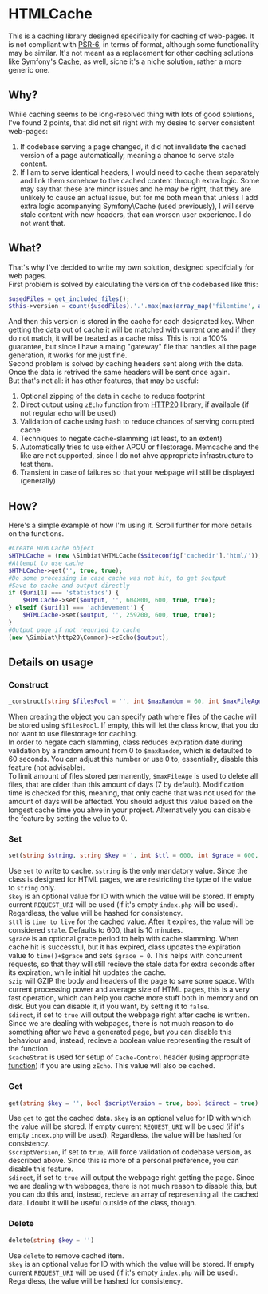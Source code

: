 # HTMLCache
This is a caching library designed specifically for caching of web-pages. It is not compliant with [PSR-6](https://github.com/php-fig/cache), in terms of format, although some functionallity may be similar. It's not meant as a replacement for other caching solutions like Symfony's [Cache](https://github.com/symfony/cache), as well, sicne it's a niche solution, rather a more generic one.

## Why?
While caching seems to be long-resolved thing with lots of good solutions, I've found 2 points, that did not sit right with my desire to server consistent web-pages:
1. If codebase serving a page changed, it did not invalidate the cached version of a page automatically, meaning a chance to serve stale content.
2. If I am to serve identical headers, I would need to cache them separately and link them somehow to the cached content through extra logic.
Some may say that these are minor issues and he may be right, that they are unlikely to cause an actual issue, but for me both mean that unless I add extra logic acompanying Symfony\Cache (used previously), I will serve stale content with new headers, that can worsen user experience. I do not want that.

## What?
That's why I've decided to write my own solution, designed specifcially for web pages.  
First problem is solved by calculating the version of the codebased like this:
```php
$usedFiles = get_included_files();
$this->version = count($usedFiles).'.'.max(max(array_map('filemtime', array_filter($usedFiles, 'is_file'))), 
```
And then this version is stored in the cache for each designated key. When getting the data out of cache it will be matched with current one and if they do not match, it will be treated as a cache miss. This is not a 100% guarantee, but since I have a maing "gateway" file that handles all the page generation, it works for me just fine.  
Second problem is solved by caching headers sent along with the data. Once the data is retrived the same headers will be sent once again.  
But that's not all: it has other features, that may be useful:
1. Optional zipping of the data in cache to reduce footprint
2. Direct output using `zEcho` function from [HTTP20](https://github.com/Simbiat/HTTP20/blob/main/doc/Common.md#zecho) library, if available (if not regular `echo` will be used)
3. Validation of cache using hash to reduce chances of serving corrupted cache
4. Techniques to negate cache-slamming (at least, to an extent)
5. Automatically tries to use either APCU or filestorage. Memcache and the like are not supported, since I do not ahve appropriate infrastructure to test them.
6. Transient in case of failures so that your webpage will still be displayed (generally)

## How?
Here's a simple example of how I'm using it. Scroll further for more details on the functions.
```php
#Create HTMLCache object
$HTMLCache = (new \Simbiat\HTMLCache($siteconfig['cachedir'].'html/'));
#Attempt to use cache
$HTMLCache->get('', true, true);
#Do some processing in case cache was not hit, to get $output
#Save to cache and output directly
if ($uri[1] === 'statistics') {
    $HTMLCache->set($output, '', 604800, 600, true, true);
} elseif ($uri[1] === 'achievement') {
    $HTMLCache->set($output, '', 259200, 600, true, true);
}
#Output page if not requried to cache
(new \Simbiat\http20\Common)->zEcho($output);
```

## Details on usage
### Construct
```php
_construct(string $filesPool = '', int $maxRandom = 60, int $maxFileAge = 7)
```
When creating the object you can specify path where files of the cache will be stored using `$filesPool`. If empty, this will let the class know, that you do not want to use filestorage for caching.  
In order to negate cach slamming, class reduces expiration date during validation by a random amount from 0 to `$maxRandom`, which is defaulted to 60 seconds. You can adjust this number or use 0 to, essentially, disable this feature (not advisable).  
To limit amount of files stored permanently, `$maxFileAge` is used to delete all files, that are older than this amount of days (7 by default). Modification time is checked for this, meaning, that only cache that was not used for the amount of days will be affected. You should adjust this value based on the longest cache time you ahve in your project. Alternatively you can disable the feature by setting the value to 0.  

### Set
```php
set(string $string, string $key ='', int $ttl = 600, int $grace = 600, bool $zip = true, bool $direct = true, string $cacheStrat = '')
```
Use `set` to write to cache. `$string` is the only mandatory value. Since the class is designed for HTML pages, we are restricting the type of the value to `string` only.  
`$key` is an optional value for ID with which the value will be stored. If empty current `REQUEST_URI` will be used (if it's empty `index.php` will be used). Regardless, the value will be hashed for consistency.  
`$ttl` is `time to live` for the cached value. After it expires, the value will be considered `stale`. Defaults to 600, that is 10 minutes.  
`$grace` is an optional grace period to help with cache slamming. When cache hit is successful, but it has expired, class updates the expiration value to `time()+$grace` and sets `$grace = 0`. This helps with concurrent requests, so that they will still recieve the stale data for extra seconds after its expiration, while initial hit updates the cache.  
`$zip` will GZIP the body and headers of the page to save some space. With current processing power and average size of HTML pages, this is a very fast operation, which can help you cache more stuff both in memory and on disk. But you can disable it, if you want, by setting it to `false`.  
`$direct`, if set to `true` will output the webpage right after cache is written. Since we are dealing with webpages, there is not much reason to do something after we have a generated page, but you can disable this behaviour and, instead, recieve a boolean value representing the result of the function.  
`$cacheStrat` is used for setup of `Cache-Control` header (using appropriate [function](https://github.com/Simbiat/HTTP20/blob/main/doc/Headers.md#cachecontrol)) if you are using `zEcho`. This value will also be cached.

### Get
```php
get(string $key = '', bool $scriptVersion = true, bool $direct = true)
```
Use `get` to get the cached data.
`$key` is an optional value for ID with which the value will be stored. If empty current `REQUEST_URI` will be used (if it's empty `index.php` will be used). Regardless, the value will be hashed for consistency.  
`$scriptVersion`, if set to `true`, will force validation of codebase version, as described above. Since this is more of a personal preference, you can disable this feature.  
`$direct`, if set to `true` will output the webpage right getting the page. Since we are dealing with webpages, there is not much reason to disable this, but you can do this and, instead, recieve an array of representing all the cached data. I doubt it will be useful outside of the class, though.  

### Delete
```php
delete(string $key = '')
```
Use `delete` to remove cached item.  
`$key` is an optional value for ID with which the value will be stored. If empty current `REQUEST_URI` will be used (if it's empty `index.php` will be used). Regardless, the value will be hashed for consistency.